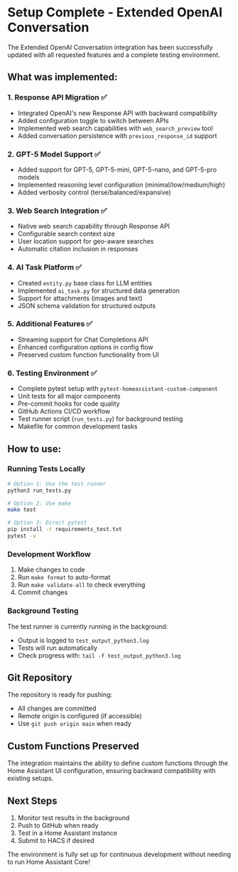 # Setup Complete - Extended OpenAI Conversation

The Extended OpenAI Conversation integration has been successfully updated with all requested features and a complete testing environment.

## What was implemented:

### 1. Response API Migration ✅
- Integrated OpenAI's new Response API with backward compatibility
- Added configuration toggle to switch between APIs
- Implemented web search capabilities with `web_search_preview` tool
- Added conversation persistence with `previous_response_id` support

### 2. GPT-5 Model Support ✅
- Added support for GPT-5, GPT-5-mini, GPT-5-nano, and GPT-5-pro models
- Implemented reasoning level configuration (minimal/low/medium/high)
- Added verbosity control (terse/balanced/expansive)

### 3. Web Search Integration ✅
- Native web search capability through Response API
- Configurable search context size
- User location support for geo-aware searches
- Automatic citation inclusion in responses

### 4. AI Task Platform ✅
- Created `entity.py` base class for LLM entities
- Implemented `ai_task.py` for structured data generation
- Support for attachments (images and text)
- JSON schema validation for structured outputs

### 5. Additional Features ✅
- Streaming support for Chat Completions API
- Enhanced configuration options in config flow
- Preserved custom function functionality from UI

### 6. Testing Environment ✅
- Complete pytest setup with `pytest-homeassistant-custom-component`
- Unit tests for all major components
- Pre-commit hooks for code quality
- GitHub Actions CI/CD workflow
- Test runner script (`run_tests.py`) for background testing
- Makefile for common development tasks

## How to use:

### Running Tests Locally
```bash
# Option 1: Use the test runner
python3 run_tests.py

# Option 2: Use make
make test

# Option 3: Direct pytest
pip install -r requirements_test.txt
pytest -v
```

### Development Workflow
1. Make changes to code
2. Run `make format` to auto-format
3. Run `make validate-all` to check everything
4. Commit changes

### Background Testing
The test runner is currently running in the background:
- Output is logged to `test_output_python3.log`
- Tests will run automatically
- Check progress with: `tail -f test_output_python3.log`

## Git Repository
The repository is ready for pushing:
- All changes are committed
- Remote origin is configured (if accessible)
- Use `git push origin main` when ready

## Custom Functions Preserved
The integration maintains the ability to define custom functions through the Home Assistant UI configuration, ensuring backward compatibility with existing setups.

## Next Steps
1. Monitor test results in the background
2. Push to GitHub when ready
3. Test in a Home Assistant instance
4. Submit to HACS if desired

The environment is fully set up for continuous development without needing to run Home Assistant Core!
